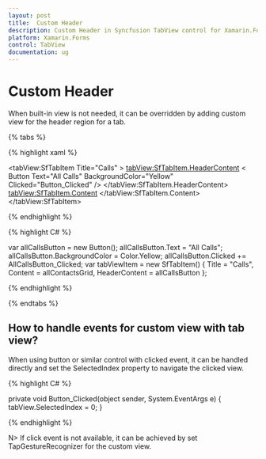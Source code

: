 ```yaml
---
layout: post
title:  Custom Header
description: Custom Header in Syncfusion TabView control for Xamarin.Forms platform
platform: Xamarin.Forms
control: TabView
documentation: ug
---
```


# Custom Header 

When built-in view is not needed, it can be overridden by adding custom view for the header region for a tab. 

{% tabs %}

{% highlight xaml %}

<tabView:SfTabItem Title="Calls" >
			<tabView:SfTabItem.HeaderContent>
				< Button 
					Text="All Calls" 
					BackgroundColor="Yellow"
					Clicked="Button_Clicked" />
			</tabView:SfTabItem.HeaderContent>
			<tabView:SfTabItem.Content>
				<!--Some content -->
			</tabView:SfTabItem.Content>
		</tabView:SfTabItem>

{% endhighlight %}

{% highlight C# %}

var allCallsButton = new Button();
	allCallsButton.Text = "All Calls";
	allCallsButton.BackgroundColor = Color.Yellow;
	allCallsButton.Clicked += AllCallsButton_Clicked;
	var tabViewItem = new SfTabItem()
	{
		Title = "Calls",
		Content = allContactsGrid,
		HeaderContent = allCallsButton
	};
			
{% endhighlight %}

{% endtabs %}

## How to handle events for custom view with tab view?

When using button or similar control with clicked event, it can be handled directly and set the SelectedIndex property to navigate the clicked view.

{% highlight C# %}

private void Button_Clicked(object sender, System.EventArgs e)
{
	tabView.SelectedIndex = 0;
}
			
{% endhighlight %}

N> If click event is not available, it can be achieved by set TapGestureRecognizer for the custom view.


